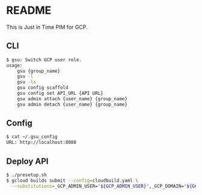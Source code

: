 README
==========

This is Just in Time PIM for GCP.

CLI
----------

```bash
$ gsu: Switch GCP user role.
usage:
    gsu {group_name}
    gsu -l
    gsu -la
    gsu config scaffold
    gsu config set API_URL {API URL}
    gsu admin attach {user_name} {group_name}
    gsu admin detach {user_name} {group_name}
```

Config
------------

```bash
$ cat ~/.gsu_config
URL: http://localhost:8080
```

Deploy API
---------

```bash
$ ./presetup.sh
$ gcloud builds submit --config=cloudbuild.yaml \
  --substitutions=_GCP_ADMIN_USER="${GCP_ADMIN_USER}",_GCP_DOMAIN="${GCP_DOMAIN}",_GSU_API_URL="${GSU_API_URL}" .
```

